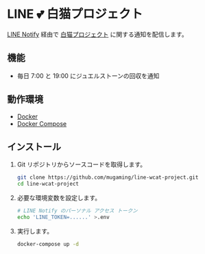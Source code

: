 # LINE :two_hearts: 白猫プロジェクト

[LINE Notify](https://notify-bot.line.me) 経由で [白猫プロジェクト](http://colopl.co.jp/shironekoproject) に関する通知を配信します。

## 機能

- 毎日 7:00 と 19:00 にジュエルストーンの回収を通知

## 動作環境

- [Docker](https://www.docker.com)
- [Docker Compose](https://github.com/docker/compose)

## インストール

1. Git リポジトリからソースコードを取得します。

    ```sh
    git clone https://github.com/mugaming/line-wcat-project.git
    cd line-wcat-project
    ```

2. 必要な環境変数を設定します。

    ```sh
    # LINE Notify のパーソナル アクセス トークン
    echo 'LINE_TOKEN=......' >.env
    ```

3. 実行します。

    ```sh
    docker-compose up -d
    ```
